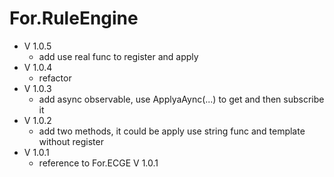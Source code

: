 # For.RuleEngine
* V 1.0.5
  * add use real func to register and apply
* V 1.0.4
  * refactor
* V 1.0.3
  * add async observable, use ApplyaAync(...) to get and then subscribe it
* V 1.0.2
  * add two methods, it could be apply use string func and template without register
* V 1.0.1
  * reference to For.ECGE V 1.0.1
